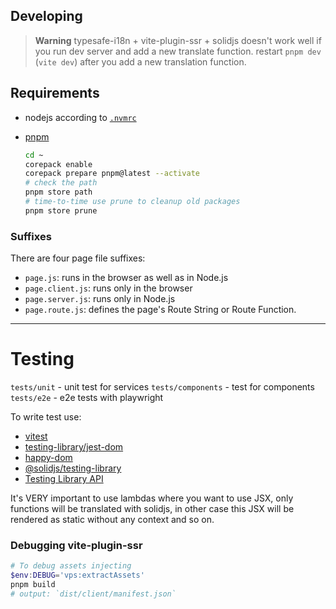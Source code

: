 ## Developing

> **Warning**
> typesafe-i18n + vite-plugin-ssr + solidjs doesn't work well if you run dev server and add a new
> translate function. restart `pnpm dev` (`vite dev`) after you add a new translation function.

## Requirements

* nodejs according to [`.nvmrc`](./.nvmrc)

* [pnpm](https://pnpm.io/installation#using-corepack)
  ```sh
  cd ~
  corepack enable
  corepack prepare pnpm@latest --activate
  # check the path
  pnpm store path
  # time-to-time use prune to cleanup old packages
  pnpm store prune
  ```

### Suffixes

There are four page file suffixes:
* `page.js`: runs in the browser as well as in Node.js
* `page.client.js`: runs only in the browser
* `page.server.js`: runs only in Node.js
* `page.route.js`: defines the page's Route String or Route Function.

---


# Testing

`tests/unit` - unit test for services
`tests/components` - test for components
`tests/e2e` - e2e tests with playwright

To write test use:
* [vitest](https://vitest.dev/api/expect.html)
* [testing-library/jest-dom](https://github.com/testing-library/jest-dom#table-of-contents)  
* [happy-dom](https://github.com/capricorn86/happy-dom)  
* [@solidjs/testing-library](https://github.com/solidjs/solid-testing-library)
* [Testing Library API](https://testing-library.com/docs/queries/about)  

It's VERY important to use lambdas where you want to use JSX, only functions will be translated with solidjs,
in other case this JSX will be rendered as static without any context and so on.


### Debugging vite-plugin-ssr

```ps1
# To debug assets injecting
$env:DEBUG='vps:extractAssets'
pnpm build
# output: `dist/client/manifest.json`
```
